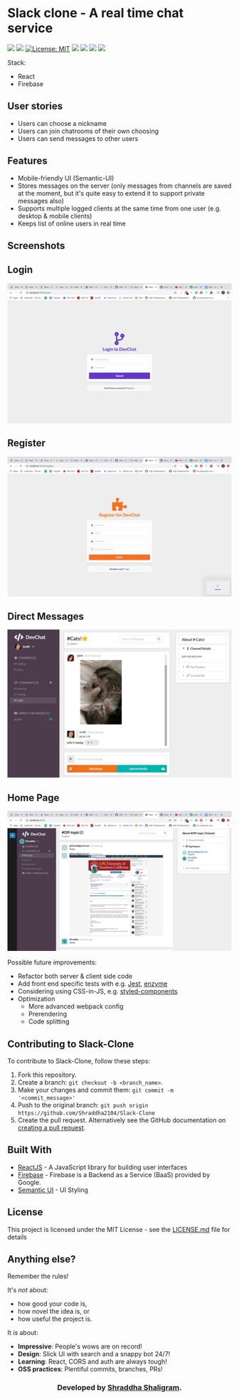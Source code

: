 
  

# Slack clone - A real time chat service
![](https://img.shields.io/badge/commit%20activity-+10-blue) ![]( https://github.com/Shraddha2104/Slack-Clone/) [![License: MIT](https://img.shields.io/badge/License-MIT-green.svg)](https://opensource.org/licenses/MIT) ![](https://img.shields.io/badge/build-passing-brightgreen) ![](https://img.shields.io/badge/contributors-only%201-blue) ![](https://img.shields.io/badge/version-1.0.0-yellow) ![](https://img.shields.io/badge/learned%20a%20lot-yes-blue)

Stack:
- React
- Firebase


## User stories
- Users can choose a nickname
- Users can join chatrooms of their own choosing
- Users can send messages to other users

## Features
- Mobile-friendly UI (Semantic-UI)
- Stores messages on the server (only messages from channels are saved at the moment, but it's quite easy to extend it to support private messages also)
- Supports multiple logged clients at the same time from one user (e.g. desktop & mobile clients)
- Keeps list of online users in real time


## Screenshots

<h2>Login</h2>
<img src="login.png"  />

<h2>Register</h2>
<img src="register.png"  />

<h2>Direct Messages</h2>
<img src="slack.jpg"  />

<h2>Home Page </h2>
<img src="main.png"  />

 
Possible future improvements:
* Refactor both server & client side code
* Add front end specific tests with e.g. [Jest](https://facebook.github.io/jest/), [enzyme](http://airbnb.io/enzyme/)
* Considering using CSS-in-JS, e.g. [styled-components](https://styled-components.com)
* Optimization
  * More advanced webpack config
  * Prerendering
  * Code splitting 
  
 ## Contributing to Slack-Clone
<!--- If your README is long or you have some specific process or steps you want contributors to follow, consider creating a separate CONTRIBUTING.md file--->
To contribute to Slack-Clone, follow these steps:

1. Fork this repository.
2. Create a branch: `git checkout -b <branch_name>`.
3. Make your changes and commit them: `git commit -m '<commit_message>'`
4. Push to the original branch: `git push origin https://github.com/Shraddha2104/Slack-Clone`
5. Create the pull request.
Alternatively see the GitHub documentation on [creating a pull request](https://help.github.com/en/github/collaborating-with-issues-and-pull-requests/creating-a-pull-request).

## Built With

- [ReactJS](https://reactjs.org/) - A JavaScript library for building user
  interfaces
- [Firebase](https://firebase.google.com/) - Firebase is a Backend as a Service
  (BaaS) provided by Google.
- [Semantic UI](https://react.semantic-ui.com/) - UI Styling

## License

This project is licensed under the MIT License - see the
[LICENSE.md](https://github.com/Shraddha2104/Slack-Clone/blob/master/LICENSE)
file for details

## Anything else?

Remember the rules!

It's _not_ about:

- how good your code is,
- how novel the idea is, or
- how useful the project is.

It _is_ about:

- **Impressive**: People's wows are on record!
- **Design**: Slick UI with search and a snappy bot 24/7!
- **Learning**: React, CORS and auth are always tough!
- **OSS practices**: Plentiful commits, branches, PRs!


<h3 align="center"><b>Developed by <a href="https://github.com/Shraddha2104">Shraddha Shaligram</a>.</b></h1>
